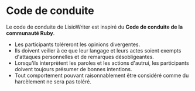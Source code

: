 # Code de conduite

Le code de conduite de LisioWriter est inspiré du **Code de conduite de la communauté Ruby**.

- Les participants toléreront les opinions divergentes.  
- Ils doivent veiller à ce que leur langage et leurs actes soient exempts d'attaques personnelles et de remarques désobligeantes.  
- Lorsqu'ils interprètent les paroles et les actions d'autrui, les participants doivent toujours présumer de bonnes intentions.  
- Tout comportement pouvant raisonnablement être considéré comme du harcèlement ne sera pas toléré.
